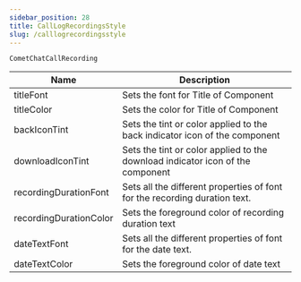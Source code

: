 ```yaml
---
sidebar_position: 28
title: CallLogRecordingsStyle
slug: /calllogrecordingsstyle
---
```


`CometChatCallRecording`

| Name | Description | 
| ---- | ---- | 
| titleFont | Sets the font for Title of Component | 
| titleColor | Sets the color for Title of Component | 
| backIconTint | Sets the tint or color applied to the back indicator icon of the component | 
| downloadIconTint | Sets the tint or color applied to the download indicator icon of the component | 
| recordingDurationFont | Sets all the different properties of font for the recording duration text. | 
| recordingDurationColor | Sets the foreground color of recording duration text | 
| dateTextFont | Sets all the different properties of font for the date text. | 
| dateTextColor | Sets the foreground color of date text | 
